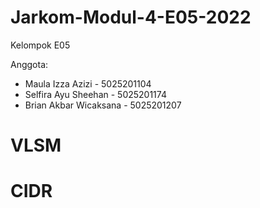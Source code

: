 # Jarkom-Modul-4-E05-2022 
Kelompok E05

Anggota:  
* Maula Izza Azizi - 5025201104
* Selfira Ayu Sheehan - 5025201174
* Brian Akbar Wicaksana - 5025201207

# VLSM

# CIDR
